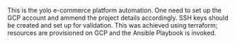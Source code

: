 This is the yolo e-commerce platform automation. 
One need to set up the GCP account and ammend the project details accordingly. 
SSH keys should be created and set up for validation.
This was achieved using terraform; resources are provisioned on GCP and the Ansible Playbook is invoked.

